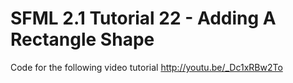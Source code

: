 SFML 2.1 Tutorial 22 - Adding A Rectangle Shape
===============================================

Code for the following video tutorial http://youtu.be/_Dc1xRBw2To
